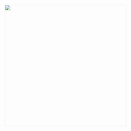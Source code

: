 <p align="center">
<img src="https://user-images.githubusercontent.com/19436470/206869647-2572bc97-065f-4f91-9564-f9adf86bddb0.gif" width="400"/>
</p>
